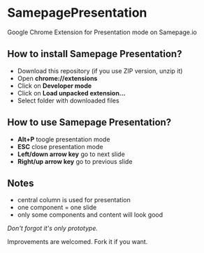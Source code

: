 SamepagePresentation
====================

Google Chrome Extension for Presentation mode on Samepage.io

How to install Samepage Presentation?
-------------------------------------
- Download this repository (if you use ZIP version, unzip it)
- Open **chrome://extensions**
- Click on **Developer mode**
- Click on **Load unpacked extension...**
- Select folder with downloaded files

How to use Samepage Presentation?
---------------------------------
- **Alt+P** toogle presentation mode
- **ESC** close presentation mode
- **Left/down arrow key** go to next slide
- **Right/up arrow key** go to previous slide

Notes
-----
- central column is used for presentation
- one component = one slide
- only some components and content will look good

*Don't forgot it's only prototype.*

Improvements are welcomed. Fork it if you want.
